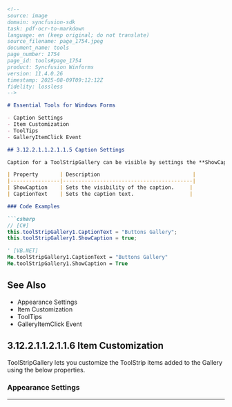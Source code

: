 ```markdown
<!--
source: image
domain: syncfusion-sdk
task: pdf-ocr-to-markdown
language: en (keep original; do not translate)
source_filename: page_1754.jpeg
document_name: tools
page_number: 1754
page_id: tools#page_1754
product: Syncfusion Winforms
version: 11.4.0.26
timestamp: 2025-08-09T09:12:12Z
fidelity: lossless
-->

# Essential Tools for Windows Forms

- Caption Settings
- Item Customization
- ToolTips
- GalleryItemClick Event

## 3.12.2.1.1.2.1.1.5 Caption Settings

Caption for a ToolStripGallery can be visible by settings the **ShowCaption** property to true.

| Property       | Description                              |
|----------------|------------------------------------------|
| ShowCaption    | Sets the visibility of the caption.     |
| CaptionText    | Sets the caption text.                  |

### Code Examples

```csharp
// [C#]
this.toolStripGallery1.CaptionText = "Buttons Gallery";
this.toolStripGallery1.ShowCaption = true;
```

```vb
' [VB.NET]
Me.toolStripGallery1.CaptionText = "Buttons Gallery"
Me.toolStripGallery1.ShowCaption = True
```

## See Also

- Appearance Settings
- Item Customization
- ToolTips
- GalleryItemClick Event

## 3.12.2.1.1.2.1.1.6 Item Customization

ToolStripGallery lets you customize the ToolStrip items added to the Gallery using the below properties.

### Appearance Settings

---

<!-- tags: [toolStripgallery, captions, itemcustomization, appearance, syncfusionwinforms, version11.4.0.26] keywords: [caption visibility, caption text, item customization, appearance settings] -->
```